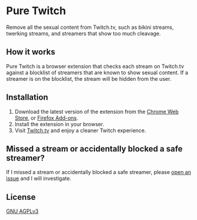 # Pure Twitch

Remove all the sexual content from Twitch.tv, such as bikini streams, twerking streams, and streamers that show too much cleavage.

## How it works

Pure Twitch is a browser extension that checks each stream on Twitch.tv against a blocklist of streamers that are known to show sexual content. If a streamer is on the blocklist, the stream will be hidden from the user.

## Installation

1. Download the latest version of the extension from the [Chrome Web Store](), or [Firefox Add-ons]().
2. Install the extension in your browser.
3. Visit [Twitch.tv](https://www.twitch.tv/) and enjoy a cleaner Twitch experience.

## Missed a stream or accidentally blocked a safe streamer?

If I missed a stream or accidentally blocked a safe streamer, please [open an issue](https://github.com/Atlas7005/puretwitch/issues/new) and I will investigate.

## License

[GNU AGPLv3](https://choosealicense.com/licenses/agpl-3.0/)

